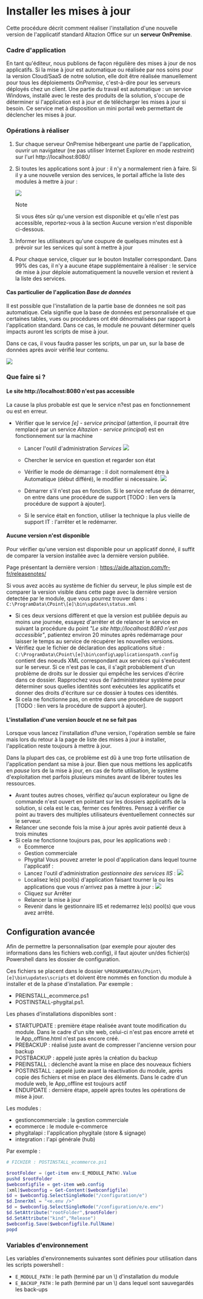 

# Installer les mises à jour


Cette procédure décrit comment réaliser l'installation d'une nouvelle version de l'applicatif standard Altazion Office sur un **serveur OnPremise**.

### Cadre d'application

En tant qu'éditeur, nous publions de façon régulière des mises à jour de nos applicatifs. Si la mise à jour est automatique ou réalisée par nos soins pour la version Cloud/SaaS de notre solution, elle doit être réalisée manuellement pour tous les déploiements _OnPremise_, c'est-à-dire pour les serveurs déployés chez un client.
Une partie du travail est automatique : un service Windows, installé avec le reste des produits de la solution, s'occupe de déterminer si l'application est à jour et de télécharger les mises à jour si besoin. Ce service met à disposition un mini portail web permettant de déclencher les mises à jour.

### Opérations à réaliser

1.	Sur chaque serveur OnPremise hébergeant une partie de l'application, ouvrir un navigateur (ne pas utiliser Internet Explorer en mode _restreint_) sur l'url http://localhost:8080/  
2.	Si toutes les applications sont à jour : il n'y a normalement rien à faire. Si il y a une nouvelle version des services, le portail affiche la liste des modules à mettre à jour :

    ![](images/procedure_editeur_1.png)

    >[!NOTE]
    > Si vous êtes sûr qu'une version est disponible et qu'elle n'est pas accessible, reportez-vous à la section Aucune version n'est disponible ci-dessous.

3.	Informer les utilisateurs qu'une coupure de quelques minutes est à prévoir sur les services qui sont à mettre à jour
4.	Pour chaque service, cliquer sur le bouton Installer correspondant. Dans 99% des cas, il n'y a aucune étape supplémentaire à réaliser : le service de mise à jour déploie automatiquement la nouvelle version et revient à la liste des services.

#### Cas particulier de l'application _Base de données_

Il est possible que l'installation de la partie base de données ne soit pas automatique. Cela signifie que la base de données est personnalisée et que certaines tables, vues ou procédures ont été dénormalisées par rapport à l'application standard. Dans ce cas, le module ne pouvant déterminer quels impacts auront les scripts de mise à jour. 

Dans ce cas, il vous faudra passer les scripts, un par un, sur la base de données après avoir vérifié leur contenu.

![](images/procedure_editeur_2.png)

### Que faire si ?

#### Le site http://localhost:8080 n'est pas accessible

La cause la plus probable est que le service n?est pas en fonctionnement ou est en erreur.
- Vérifier que le service _[e] - service principal_ (attention, il pourrait être remplacé par un service _Altazion - service principal_) est en fonctionnement sur la machine
    - Lancer l'outil d'administration _Services_ 
      ![](images/procedure_editeur_3.png)
    - Chercher le service en question et regarder son état
    - Vérifier le mode de démarrage : il doit normalement être à Automatique (début différé), le modifier si nécessaire.
    ![](images/procedure_editeur_4.png)

    - Démarrer s'il n'est pas en fonction. Si le service refuse de démarrer, on entre dans une procédure de support [TODO : lien vers la procédure de support à ajouter].
    - Si le service était en fonction, utiliser la technique la plus vieille de support IT : l'arrêter et le redémarrer.

#### Aucune version n'est disponible
Pour vérifier qu'une version est disponible pour un applicatif donné, il suffit de comparer la version installée avec la dernière version publiée.

Page présentant la dernière version : https://aide.altazion.com/fr-fr/releasenotes/ 

Si vous avez accès au système de fichier du serveur, le plus simple est de comparer la version visible dans cette page avec la dernière version detectée par le module, que vous pourrez trouver dans : `C:\ProgramData\CPoint\[e]\bin\updates\status.xml `

-	Si ces deux versions diffèrent et que la version est publiée depuis au moins une journée, essayez d'arrêter et de relancer le service en suivant la procédure du point _"Le site http://localhost:8080 n'est pas accessible"_, patientez environ 20 minutes après redémarrage pour laisser le temps au service de récupérer les nouvelles versions.
-	Vérifiez que le fichier de déclaration des applications situé : `C:\ProgramData\CPoint\[e]\bin\config\applicationspath.config` contient des noeuds XML correspondant aux services qui s'exécutent sur le serveur. Si ce n'est pas le cas, il s'agit probablement d'un problème de droits sur le dossier qui empêche les services d'écrire dans ce dossier. Rapprochez vous de l'administrateur système pour déterminer sous quelles identités sont exécutées les applicatifs et donner des droits d'écriture sur ce dossier à toutes ces identités.
-	Si cela ne fonctionne pas, on entre dans une procédure de support [TODO : lien vers la procédure de support à ajouter].

#### L'installation d'une version _boucle_ et ne se fait pas

Lorsque vous lancez l'installation d?une version, l'opération semble se faire mais lors du retour à la page de liste des mises à jour à installer, l'application reste toujours à mettre à jour.

Dans la plupart des cas, ce problème est dû à une trop forte utilisation de l'application pendant sa mise à jour. Bien que nous mettions les applicatifs en _pause_ lors de la mise à  jour, en cas de forte utilisation, le système d'exploitation met parfois plusieurs minutes avant de libérer toutes les ressources. 
-	Avant toutes autres choses, vérifiez qu'aucun explorateur ou ligne de commande n'est ouvert en pointant sur les dossiers applicatifs de la solution, si cela est le cas, fermer ces fenêtres. Pensez à vérifier ce point au travers des multiples utilisateurs éventuellement connectés sur le serveur.
-	Relancer une seconde fois la mise à jour après avoir patienté deux à trois minutes
-	Si cela ne fonctionne toujours pas, pour les applications _web_ :
    - Ecommerce
    - Gestion commerciale
    - Phygital
    Vous pouvez arreter le pool d'application dans lequel tourne l'applicatif :
    - Lancez l'outil d'administration _gestionnaire des services IIS_ :
        ![](images/procedure_editeur_5.png)
    - Localisez le(s) pool(s) d'application faisant tourner la ou les applications que vous n'arrivez pas à mettre à jour :
        ![](images/procedure_editeur_6.png)
    - Cliquez sur Arrêter
    - Relancer la mise à jour
    - Revenir dans le gestionnaire IIS et redemarrez le(s) pool(s) que vous avez arrêté.



## Configuration avancée

Afin de permettre la personnalisation (par exemple pour ajouter des informations dans les fichiers web.config), il faut ajouter un/des fichier(s) Powershell dans les dossier de configuration. 

Ces fichiers se placent dans le dossier `%PROGRAMDATA%\CPoint\[e]\bin\updates\scripts` et doivent être nommés en fonction du module à installer et de la phase d'installation. Par exemple :

- PREINSTALL_ecommerce.ps1
- POSTINSTALL-phygital.ps1.

Les phases d'installations disponibles sont :

- STARTUPDATE : première étape réalisée avant toute modification du module. Dans le cadre d'un site web, celui-ci n'est pas encore arreté et le App_offline.html n'est pas encore créé.
- PREBACKUP : réalisé juste avant de compresser l'ancienne version pour backup
- POSTBACKUP : appelé juste après la création du backup
- PREINSTALL : déclenché avant la mise en place des nouveaux fichiers
- POSTINSTALL : appelé juste avant la réactivation du module, après copie des fichiers et mise en place des éléments. Dans le cadre d'un module web, le App_offline est toujours actif
- ENDUPDATE : dernière étape, appelé après toutes les opérations de mise à jour.

Les modules :

- gestioncommerciale : la gestion commerciale
- ecommerce : le module e-commerce
- phygitalapi : l'application phygitale (store & signage)
- integration : l'api générale (hub)

Par exemple :
```powershell
# FICHIER : POSTINSTALL_ecommerce.ps1

$rootFolder = (get-item env:E_MODULE_PATH).Value
pushd $rootFolder
$webconfigfile = get-item web.config
[xml]$webconfig = Get-Content($webconfigfile)
$d = $webconfig.SelectSingleNode("/configuration/e")
$d.InnerXml = "<e.env />"
$d = $webconfig.SelectSingleNode("/configuration/e/e.env")
$d.SetAttribute("rootFolder",$rootFolder)
$d.SetAttribute("kind","Release")
$webconfig.Save($webconfigfile.FullName)
popd
```

### Variables d'environnement

Les variables d'environnements suivantes sont définies pour utilisation dans les scripts powershell :

- `E_MODULE_PATH` : le path (terminé par un \\) d'installation du module
- `E_BACKUP_PATH` : le path (terminé par un \\) dans lequel sont sauvegardés les back-ups 
